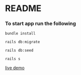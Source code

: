 # README

### To start app run the following 

`bundle install`

`rails db:migrate`

`rails db:seed`

`rails s`


[live demo]()
